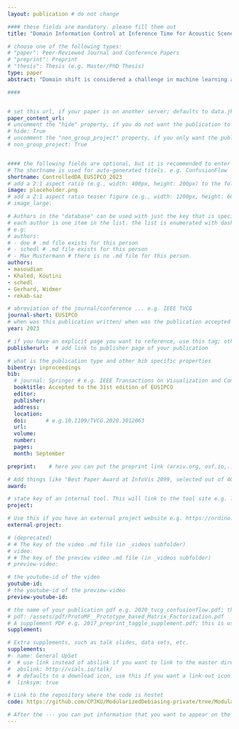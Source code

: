 ```yaml
---
layout: publication # do not change

#### these fields are mandatory. please fill them out
title: "Domain Information Control at Inference Time for Acoustic Scene Classification" # title of your publication 

# choose one of the following types:
# "paper": Peer-Reviewed Journal and Conference Papers
# "preprint": Preprint
# "thesis": Thesis (e.g. Master/PhD Thesis)
type: paper
abstract: "Domain shift is considered a challenge in machine learning as it causes significant degradation of model performance. In the Acoustic Scene Classification task (ASC), domain shift is mainly caused by different recording devices. Several studies have already targeted domain generalization to improve the performance of ASC models on unseen domains, such as new devices. Recently, the Controllable Gate Adapter (ConGater) has been proposed in Natural Language Processing to address the biased training data problem. ConGater allows controlling the debiasing process at inference time. ConGater's main advantage is the continuous and selective debiasing of a trained model, during inference. In this work, we adapt ConGater to the audio spectrogram transformer for an acoustic scene classification task. We show that ConGater can be used to selectively adapt the learned representations to be invariant to device domain shifts such as recording devices. Our analysis shows that ConGater can progressively remove device  information from the learned representations and improve the model generalization, especially under domain shift conditions (e.g. unseen devices). We show that information removal can be extended to both device and location domain. Finally, we demonstrate ConGater's ability to enhance specific device performance without further training" # insert the abstract of your publication between the quotes; you can use html e.g. to make links (<a></a>) or generate bold (<b></b>) etc. text 

####


# set this url, if your paper is on another server; defaults to data.jku-vds-lab.at
paper_content_url:
# uncomment the "hide" property, if you do not want the publication to be displayed on the website (usually you don't need this)
# hide: True
# uncomment the "non_group_project" property, if you only want the publication to be displayed on your personal page (i.e. publications where you contributed, but does not have anything to do with the Vis Group e.g. Master Thesis,...)
# non_group_project: True


#### the following fields are optional, but it is recommended to enter as much information as possible
# The shortname is used for auto-generated titels. e.g. ConfusionFlow
shortname: ControlledDA_EUSIPCO_2023
# add a 2:1 aspect ratio (e.g., width: 400px, height: 200px) to the folder /assets/images/papers/ e.g. 2020_tvcg_confusionflow.png
image: placeholder.png
# add a 2:1 aspect ratio teaser figure (e.g., width: 1200px, height: 600px) to the folder /assets/images/papers/ e.g. 2020_tvcg_confusionflow_teaser.png
# image_large: 

# Authors in the "database" can be used with just the key that is specified in the corresponding .md file (usually it is the lastname in lower case e.g. doe). Authors that do not have an individual page here should be stated with their full name (e.g. John Doe)
# each author is one item in the list. the list is enumerated with dashes ("-")
# e.g:
# authors:
# - doe # .md file exists for this person
# - schedl # .md file exists for this person
# - Max Mustermann # there is no .md file for this person.
authors:
- masoudian
- Khaled, Koutini
- schedl 
- Gerhard, Widmer
- rekab-saz 

# abreviation of the journal/conference ... e.g. IEEE TVCG
journal-short: EUSIPCO
# when was this publication written/ when was the publication accepted (e.g. 2020)
year: 2023

# if you have an explicit page you want to reference, use this tag; otherwise it will be generated from your doi
publisherurl:  # add link to publisher page of your publication

# what is the publication type and other bib specific properties
bibentry: inproceedings
bib:
  # journal: Springer # e.g. IEEE Transactions on Visualization and Computer Graphics (to appear)
  booktitle: Accepted to the 31st edition of EUSIPCO
  editor: 
  publisher: 
  address: 
  location:
  doi:		# e.g.10.1109/TVCG.2020.3012063
  url: 
  volume:
  number: 
  pages: 
  month: September

preprint:	 # here you can put the preprint link (arxiv.org, osf.io,...) e.g. https://arxiv.org/abs/1910.00969

# Add things like "Best Paper Award at InfoVis 2099, selected out of 4000 submissions"
award:

# state key of an internal tool. This will link to the tool site e.g. lineup (usually not needed)
project: 

# Use this if you have an external project website e.g. https://ordino.caleydoapp.org/
external-project: 

# (deprecated)
# # The key of the video .md file (in _videos subfolder)
# video: 
# # The key of the preview video .md file (in _videos subfolder)
# preview-video:

# the youtube-id of the video
youtube-id:
# the youtube-id of the preview-video
preview-youtube-id: 

# the name of your publication pdf e.g. 2020_tvcg_confusionflow.pdf; this is usually uploaded to the caleydo aws server
# pdf: /assets/pdf/ProtoMF__Prototype_based_Matrix_Factorization.pdf
# A supplement PDF e.g. 2017_preprint_taggle_supplement.pdf; this is usually uploaded to the caleydo aws server
supplement: 

# Extra supplements, such as talk slides, data sets, etc.
supplements:
#- name: General UpSet
#  # use link instead of abslink if you want to link to the master directory
#  abslink: http://vials.io/talk/
#  # defaults to a download icon, use this if you want a link-out icon
#  linksym: true

# Link to the repository where the code is hostet
code: https://github.com/CPJKU/ModularizedDebiasing-private/tree/ModularizedDebiasing-public

# After the --- you can put information that you want to appear on the website using markdown formatting or HTML. A good example are acknowledgements, extra references, an erratum, etc.
---
```

